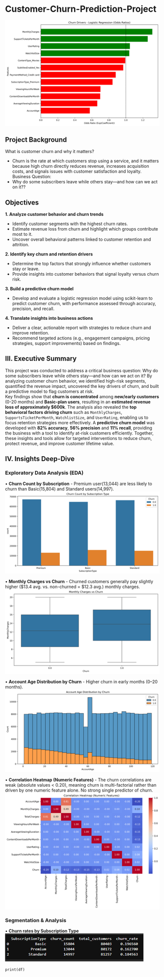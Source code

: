 # Customer-Churn-Prediction-Project

<img src="./dataviz/odds_ratios.png">

## Project Background
What is customer churn and why it matters?
+ Churn is the rate at which customers stop using a service, and it matters because high churn directly reduces revenue, increases acquisition costs, and signals issues with customer satisfaction and loyalty.
Business Question:
+	Why do some subscribers leave while others stay—and how can we act on it??

## Objectives
**1. Analyze customer behavior and churn trends**
+ Identify customer segments with the highest churn rates.
+	Estimate revenue loss from churn and highlight which groups contribute most to it.
+ Uncover overall behavioral patterns linked to customer retention and attrition.
  
**2.	Identify key churn and retention drivers**
+	Determine the top factors that strongly influence whether customers stay or leave.
+	Provide insights into customer behaviors that signal loyalty versus churn risk.
  
**3. Build a predictive churn model**
+	Develop and evaluate a logistic regression model using scikit-learn to predict customer churn, with performance assessed through accuracy, precision, and recall.
  
**4. Translate insights into business actions**
+	Deliver a clear, actionable report with strategies to reduce churn and improve retention.
+	Recommend targeted actions (e.g., engagement campaigns, pricing strategies, support improvements) based on findings.


## III. Executive Summary
This project was conducted to address a critical business question: Why do some subscribers leave while others stay—and how can we act on it? By analyzing customer churn behavior, we identified high-risk segments, quantified the revenue impact, uncovered the key drivers of churn, and built a predictive model to flag customers at risk.
<br>
Key findings show that **churn is concentrated** among **new/early customers** (0-20 months) and **Basic-plan users**, resulting in an **estimated revenue loss of approximately $600k**. The analysis also revealed the **top behavioral factors driving churn** such as ```MonthlyCharges```, ```SupportsTicketPerMonth```, ```WatchlistSize```, and ```UserRating```, enabling us to focus retention strategies more effectively. A **predictive churn model** was developed with **82% accuracy**, **56% precision** and **11% recall**, providing the business with a tool to identify at-risk customers efficiently. Together, these insights and tools allow for targeted interventions to reduce churn, protect revenue, and improve customer lifetime value.

## IV. Insights Deep-Dive
### Exploratory Data Analysis (EDA)
•	**Churn Count by Subscription** - Premium user(13,044) are less likely to churn than Basic(15,804) and Standard users(14,997). 
<img src="./churn_substype.png">

•	**Monthly Charges vs Churn** - Churned customers generally pay slightly higher ($13.4 avg. vs. non-churned = $12.3 avg.) monthly charges. 
<img src="./churn_monthlycharges.png">

•	**Account Age Distribution by Churn** - Higher churn in early months (0–20 months).
<img src="./churn_accage_distri.png">

•	**Correlation Heatmap (Numeric Features)** - The churn correlations are weak (absolute values < 0.20), meaning churn is multi-factorial rather than driven by one numeric feature alone. No strong single predictor of churn.
<img src="./churn_corrheatmap.png">

### Segmentation & Analysis
•	**Churn rates by Subscription Type**
<br>
<img src="./churnrate_substype.PNG">

``` print(df) ```
